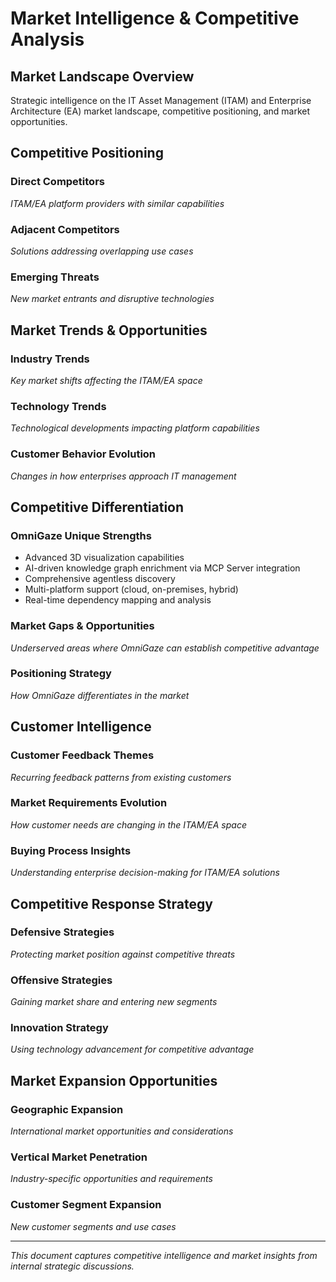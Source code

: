 # Market Intelligence & Competitive Analysis

## Market Landscape Overview

Strategic intelligence on the IT Asset Management (ITAM) and Enterprise Architecture (EA) market landscape, competitive positioning, and market opportunities.

## Competitive Positioning

### Direct Competitors
*ITAM/EA platform providers with similar capabilities*

### Adjacent Competitors
*Solutions addressing overlapping use cases*

### Emerging Threats
*New market entrants and disruptive technologies*

## Market Trends & Opportunities

### Industry Trends
*Key market shifts affecting the ITAM/EA space*

### Technology Trends
*Technological developments impacting platform capabilities*

### Customer Behavior Evolution
*Changes in how enterprises approach IT management*

## Competitive Differentiation

### OmniGaze Unique Strengths
- Advanced 3D visualization capabilities
- AI-driven knowledge graph enrichment via MCP Server integration
- Comprehensive agentless discovery
- Multi-platform support (cloud, on-premises, hybrid)
- Real-time dependency mapping and analysis

### Market Gaps & Opportunities
*Underserved areas where OmniGaze can establish competitive advantage*

### Positioning Strategy
*How OmniGaze differentiates in the market*

## Customer Intelligence

### Customer Feedback Themes
*Recurring feedback patterns from existing customers*

### Market Requirements Evolution
*How customer needs are changing in the ITAM/EA space*

### Buying Process Insights
*Understanding enterprise decision-making for ITAM/EA solutions*

## Competitive Response Strategy

### Defensive Strategies
*Protecting market position against competitive threats*

### Offensive Strategies
*Gaining market share and entering new segments*

### Innovation Strategy
*Using technology advancement for competitive advantage*

## Market Expansion Opportunities

### Geographic Expansion
*International market opportunities and considerations*

### Vertical Market Penetration
*Industry-specific opportunities and requirements*

### Customer Segment Expansion
*New customer segments and use cases*

---

*This document captures competitive intelligence and market insights from internal strategic discussions.*